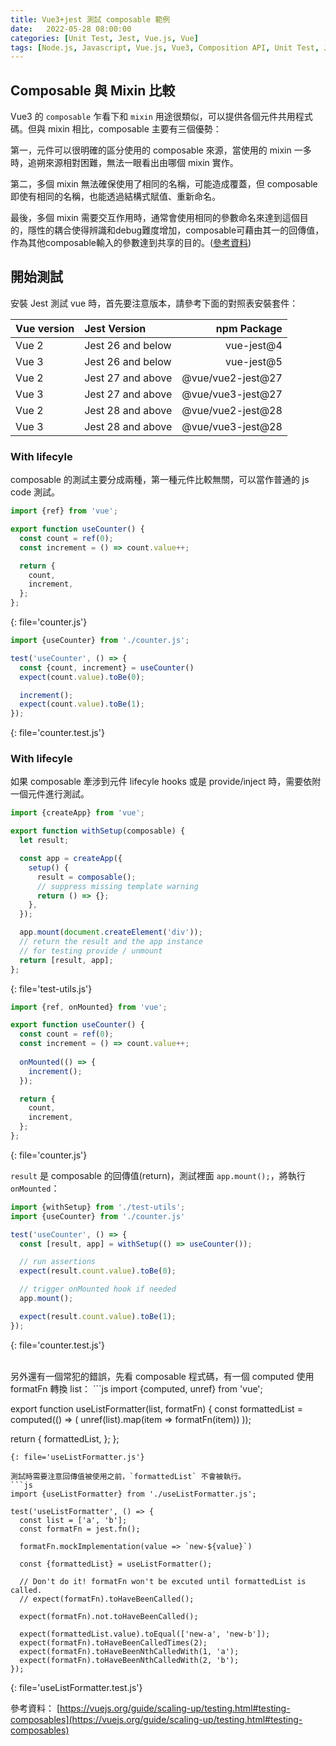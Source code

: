 ```yaml
---
title: Vue3+jest 測試 composable 範例
date:   2022-05-28 08:00:00
categories: [Unit Test, Jest, Vue.js, Vue]
tags: [Node.js, Javascript, Vue.js, Vue3, Composition API, Unit Test, Jest, Composable]
---
```

## Composable 與 Mixin 比較
Vue3 的 `composable` 乍看下和 `mixin` 用途很類似，可以提供各個元件共用程式碼。但與 mixin 相比，composable 主要有三個優勢：

第一，元件可以很明確的區分使用的 composable 來源，當使用的 mixin 一多時，追朔來源相對困難，無法一眼看出由哪個 mixin 實作。

第二，多個 mixin 無法確保使用了相同的名稱，可能造成覆蓋，但 composable 即使有相同的名稱，也能透過結構式賦值、重新命名。

最後，多個 mixin 需要交互作用時，通常會使用相同的參數命名來達到這個目的，隱性的耦合使得辨識和debug難度增加，composable可藉由其一的回傳值，作為其他composable輸入的參數達到共享的目的。([參考資料](https://vuejs.org/guide/reusability/composables.html#vs-mixins))


## 開始測試

安裝 Jest 測試 vue 時，首先要注意版本，請參考下面的對照表安裝套件：

| Vue version    | Jest Version      | npm Package |
|:--------------|:-----------------|-----------:|
| Vue 2          | Jest 26 and below | vue-jest@4  |	
| Vue 3	| Jest 26 and below | vue-jest@5 |
| Vue 2	| Jest 27 and above	| @vue/vue2-jest@27 |
| Vue 3	| Jest 27 and above	| @vue/vue3-jest@27 |
| Vue 2	| Jest 28 and above	| @vue/vue2-jest@28 |
| Vue 3 | Jest 28 and above	| @vue/vue3-jest@28 |


### With lifecyle
composable 的測試主要分成兩種，第一種元件比較無關，可以當作普通的 js code 測試。
```js
import {ref} from 'vue';

export function useCounter() {
  const count = ref(0);
  const increment = () => count.value++;

  return {
    count,
    increment,
  };
};
```
{: file='counter.js'}

```js
import {useCounter} from './counter.js';

test('useCounter', () => {
  const {count, increment} = useCounter()
  expect(count.value).toBe(0);

  increment();
  expect(count.value).toBe(1);
});
```
{: file='counter.test.js'}


### With lifecyle
如果 composable 牽涉到元件 lifecyle hooks 或是 provide/inject 時，需要依附一個元件進行測試。
```js
import {createApp} from 'vue';

export function withSetup(composable) {
  let result;

  const app = createApp({
    setup() {
      result = composable();
      // suppress missing template warning
      return () => {};
    },
  });

  app.mount(document.createElement('div'));
  // return the result and the app instance
  // for testing provide / unmount
  return [result, app];
};
```
{: file='test-utils.js'}

```js
import {ref, onMounted} from 'vue';

export function useCounter() {
  const count = ref(0);
  const increment = () => count.value++;
  
  onMounted(() => {
    increment();
  });

  return {
    count,
    increment,
  };
};
```
{: file='counter.js'}

`result` 是 composable 的回傳值(return)，測試裡面 `app.mount();`，將執行 `onMounted`：
```js
import {withSetup} from './test-utils';
import {useCounter} from './counter.js'

test('useCounter', () => {
  const [result, app] = withSetup(() => useCounter());

  // run assertions
  expect(result.count.value).toBe(0);

  // trigger onMounted hook if needed
  app.mount();

  expect(result.count.value).toBe(1);
});
```
{: file='counter.test.js'}

<br>
另外還有一個常犯的錯誤，先看 composable 程式碼，有一個 computed 使用 formatFn 轉換 list：
```js
import {computed, unref} from 'vue';

export function useListFormatter(list, formatFn) {
  const formattedList = computed(() => (
    unref(list).map(item => formatFn(item))
  ));

  return {
    formattedList,
  };
};
```
{: file='useListFormatter.js'}

測試時需要注意回傳值被使用之前，`formattedList` 不會被執行。
```js
import {useListFormatter} from './useListFormatter.js';

test('useListFormatter', () => {
  const list = ['a', 'b'];
  const formatFn = jest.fn();

  formatFn.mockImplementation(value => `new-${value}`)

  const {formattedList} = useListFormatter();
  
  // Don't do it! formatFn won't be excuted until formattedList is called.
  // expect(formatFn).toHaveBeenCalled();
  
  expect(formatFn).not.toHaveBeenCalled();

  expect(formattedList.value).toEqual(['new-a', 'new-b']);
  expect(formatFn).toHaveBeenCalledTimes(2);
  expect(formatFn).toHaveBeenNthCalledWith(1, 'a');
  expect(formatFn).toHaveBeenNthCalledWith(2, 'b');
});
```
{: file='useListFormatter.test.js'}

參考資料： [https://vuejs.org/guide/scaling-up/testing.html#testing-composables](https://vuejs.org/guide/scaling-up/testing.html#testing-composables)
